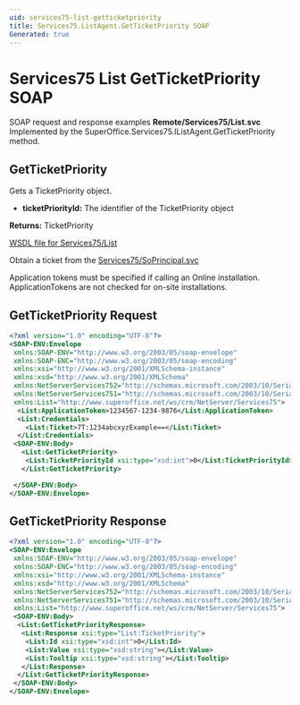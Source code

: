 ```yaml
---
uid: services75-list-getticketpriority
title: Services75.ListAgent.GetTicketPriority SOAP
Generated: true
---
```


# Services75 List GetTicketPriority SOAP

SOAP request and response examples **Remote/Services75/List.svc**
Implemented by the <see cref="M:SuperOffice.Services75.IListAgent.GetTicketPriority">SuperOffice.Services75.IListAgent.GetTicketPriority</see> method.

## GetTicketPriority

Gets a TicketPriority object.

* **ticketPriorityId:** The identifier of the TicketPriority object

**Returns:** TicketPriority


[WSDL file for Services75/List](../Services75-List.md)

Obtain a ticket from the [Services75/SoPrincipal.svc](../SoPrincipal/index.md)

Application tokens must be specified if calling an Online installation. ApplicationTokens are not checked for on-site installations.

## GetTicketPriority Request

```xml
<?xml version="1.0" encoding="UTF-8"?>
<SOAP-ENV:Envelope
 xmlns:SOAP-ENV="http://www.w3.org/2003/05/soap-envelope"
 xmlns:SOAP-ENC="http://www.w3.org/2003/05/soap-encoding"
 xmlns:xsi="http://www.w3.org/2001/XMLSchema-instance"
 xmlns:xsd="http://www.w3.org/2001/XMLSchema"
 xmlns:NetServerServices752="http://schemas.microsoft.com/2003/10/Serialization/Arrays"
 xmlns:NetServerServices751="http://schemas.microsoft.com/2003/10/Serialization/"
 xmlns:List="http://www.superoffice.net/ws/crm/NetServer/Services75">
  <List:ApplicationToken>1234567-1234-9876</List:ApplicationToken>
  <List:Credentials>
    <List:Ticket>7T:1234abcxyzExample==</List:Ticket>
  </List:Credentials>
 <SOAP-ENV:Body>
   <List:GetTicketPriority>
    <List:TicketPriorityId xsi:type="xsd:int">0</List:TicketPriorityId>
   </List:GetTicketPriority>

 </SOAP-ENV:Body>
</SOAP-ENV:Envelope>

```


## GetTicketPriority Response

```xml
<?xml version="1.0" encoding="UTF-8"?>
<SOAP-ENV:Envelope
 xmlns:SOAP-ENV="http://www.w3.org/2003/05/soap-envelope"
 xmlns:SOAP-ENC="http://www.w3.org/2003/05/soap-encoding"
 xmlns:xsi="http://www.w3.org/2001/XMLSchema-instance"
 xmlns:xsd="http://www.w3.org/2001/XMLSchema"
 xmlns:NetServerServices752="http://schemas.microsoft.com/2003/10/Serialization/Arrays"
 xmlns:NetServerServices751="http://schemas.microsoft.com/2003/10/Serialization/"
 xmlns:List="http://www.superoffice.net/ws/crm/NetServer/Services75">
 <SOAP-ENV:Body>
  <List:GetTicketPriorityResponse>
   <List:Response xsi:type="List:TicketPriority">
    <List:Id xsi:type="xsd:int">0</List:Id>
    <List:Value xsi:type="xsd:string"></List:Value>
    <List:Tooltip xsi:type="xsd:string"></List:Tooltip>
   </List:Response>
  </List:GetTicketPriorityResponse>
 </SOAP-ENV:Body>
</SOAP-ENV:Envelope>

```

